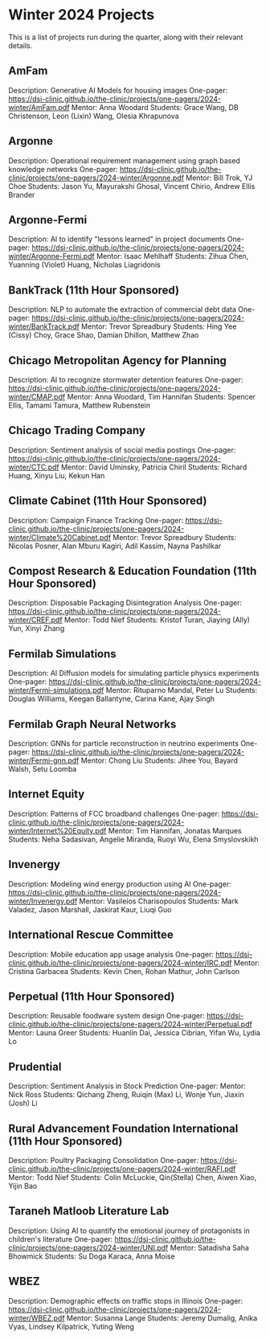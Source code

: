 # Winter 2024 Projects
This is a list of projects run during the quarter, along with their relevant details.
## AmFam
Description: Generative AI Models for housing images
One-pager: https://dsi-clinic.github.io/the-clinic/projects/one-pagers/2024-winter/AmFam.pdf
Mentor: Anna Woodard
Students: Grace Wang, DB Christenson, Leon (Lixin) Wang, Olesia Khrapunova

## Argonne
Description: Operational requirement management using graph based knowledge            networks
One-pager: https://dsi-clinic.github.io/the-clinic/projects/one-pagers/2024-winter/Argonne.pdf
Mentor: Bill Trok, YJ Choe
Students: Jason Yu, Mayurakshi Ghosal, Vincent Chirio, Andrew Ellis Brander

## Argonne-Fermi
Description: AI to identify "lessons learned" in project documents
One-pager: https://dsi-clinic.github.io/the-clinic/projects/one-pagers/2024-winter/Argonne-Fermi.pdf
Mentor: Isaac Mehlhaff
Students: Zihua Chen, Yuanning (Violet) Huang, Nicholas Liagridonis

## BankTrack (11th Hour Sponsored)
Description: NLP to automate the extraction of commercial debt data
One-pager: https://dsi-clinic.github.io/the-clinic/projects/one-pagers/2024-winter/BankTrack.pdf
Mentor: Trevor Spreadbury
Students: Hing Yee (Cissy) Choy, Grace Shao, Damian Dhillon, Matthew Zhao

## Chicago Metropolitan Agency for Planning
Description: AI to recognize stormwater detention features
One-pager: https://dsi-clinic.github.io/the-clinic/projects/one-pagers/2024-winter/CMAP.pdf
Mentor: Anna Woodard, Tim Hannifan
Students: Spencer Ellis, Tamami Tamura, Matthew Rubenstein

## Chicago Trading Company
Description: Sentiment analysis of social media postings
One-pager: https://dsi-clinic.github.io/the-clinic/projects/one-pagers/2024-winter/CTC.pdf
Mentor: David Uminsky, Patricia Chiril
Students: Richard Huang, Xinyu Liu, Kekun Han

## Climate Cabinet (11th Hour Sponsored)
Description: Campaign Finance Tracking
One-pager: https://dsi-clinic.github.io/the-clinic/projects/one-pagers/2024-winter/Climate%20Cabinet.pdf
Mentor: Trevor Spreadbury
Students: Nicolas Posner, Alan Mburu Kagiri, Adil Kassim, Nayna Pashilkar

## Compost Research & Education Foundation (11th Hour Sponsored)
Description: Disposable Packaging Disintegration Analysis
One-pager: https://dsi-clinic.github.io/the-clinic/projects/one-pagers/2024-winter/CREF.pdf
Mentor: Todd Nief
Students: Kristof Turan, Jiaying (Ally) Yun, Xinyi Zhang

## Fermilab Simulations
Description: AI Diffusion models for simulating particle physics experiments
One-pager: https://dsi-clinic.github.io/the-clinic/projects/one-pagers/2024-winter/Fermi-simulations.pdf
Mentor: Rituparno Mandal, Peter Lu
Students: Douglas Williams, Keegan Ballantyne, Carina Kane, Ajay Singh

## Fermilab Graph Neural Networks
Description: GNNs for particle reconstruction in neutrino experiments
One-pager: https://dsi-clinic.github.io/the-clinic/projects/one-pagers/2024-winter/Fermi-gnn.pdf
Mentor: Chong Liu
Students: Jihee You, Bayard Walsh, Setu Loomba

## Internet Equity
Description: Patterns of FCC broadband challenges
One-pager: https://dsi-clinic.github.io/the-clinic/projects/one-pagers/2024-winter/Internet%20Equity.pdf
Mentor: Tim Hannifan, Jonatas Marques
Students: Neha Sadasivan, Angelie Miranda, Ruoyi Wu, Elena Smyslovskikh

## Invenergy
Description: Modeling wind energy production using AI
One-pager: https://dsi-clinic.github.io/the-clinic/projects/one-pagers/2024-winter/Invenergy.pdf
Mentor: Vasileios Charisopoulos
Students: Mark Valadez, Jason Marshall, Jaskirat Kaur, Liuqi Guo

## International Rescue Committee
Description: Mobile education app usage analysis
One-pager: https://dsi-clinic.github.io/the-clinic/projects/one-pagers/2024-winter/IRC.pdf
Mentor: Cristina Garbacea
Students: Kevin Chen, Rohan Mathur, John Carlson

## Perpetual (11th Hour Sponsored)
Description: Reusable foodware system design
One-pager: https://dsi-clinic.github.io/the-clinic/projects/one-pagers/2024-winter/Perpetual.pdf
Mentor: Launa Greer
Students: Huanlin Dai, Jessica Cibrian, Yifan Wu, Lydia Lo

## Prudential
Description: Sentiment Analysis in Stock Prediction
One-pager: 
Mentor: Nick Ross
Students: Qichang Zheng, Ruiqin (Max) Li, Wonje Yun, Jiaxin (Josh) Li

## Rural Advancement Foundation International (11th Hour Sponsored)
Description: Poultry Packaging Consolidation
One-pager: https://dsi-clinic.github.io/the-clinic/projects/one-pagers/2024-winter/RAFI.pdf
Mentor: Todd Nief
Students: Colin McLuckie, Qin(Stella) Chen, Aiwen Xiao, Yijin Bao

## Taraneh Matloob Literature Lab
Description: Using AI to quantify the emotional journey of protagonists in children's literature
One-pager: https://dsi-clinic.github.io/the-clinic/projects/one-pagers/2024-winter/UNI.pdf
Mentor: Satadisha Saha Bhowmick
Students: Su Doga Karaca, Anna Moise

## WBEZ
Description: Demographic effects on traffic stops in Illinois
One-pager: https://dsi-clinic.github.io/the-clinic/projects/one-pagers/2024-winter/WBEZ.pdf
Mentor: Susanna Lange
Students: Jeremy Dumalig, Anika Vyas, Lindsey Kilpatrick, Yuting Weng

